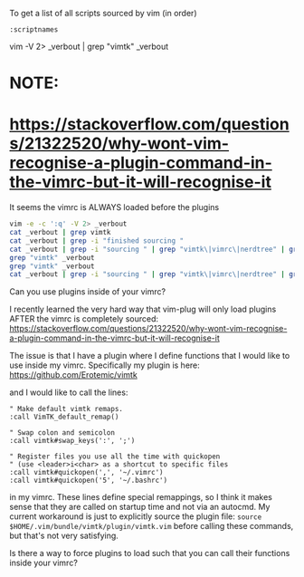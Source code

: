 To get a list of all scripts sourced by vim (in order)

```vim
:scriptnames
```


vim -V 2> _verbout | grep "vimtk" _verbout


# NOTE:
# https://stackoverflow.com/questions/21322520/why-wont-vim-recognise-a-plugin-command-in-the-vimrc-but-it-will-recognise-it
It seems the vimrc is ALWAYS loaded before the plugins

```bash
vim -e -c ':q' -V 2> _verbout 
cat _verbout | grep vimtk
cat _verbout | grep -i "finished sourcing "
cat _verbout | grep -i "sourcing " | grep "vimtk\|vimrc\|nerdtree" | grep vimrc -C 1000
grep "vimtk" _verbout
grep "vimtk" _verbout
cat _verbout | grep -i "sourcing " | grep "vimtk\|vimrc\|nerdtree" | grep vimrc -C 1000
```



Can you use plugins inside of your vimrc?


I recently learned the very hard way that vim-plug will only load plugins AFTER the vimrc is completely sourced: https://stackoverflow.com/questions/21322520/why-wont-vim-recognise-a-plugin-command-in-the-vimrc-but-it-will-recognise-it

The issue is that I have a plugin where I define functions that I would like to use inside my vimrc. Specifically my plugin is here: https://github.com/Erotemic/vimtk

and I would like to call the lines:

```vim
" Make default vimtk remaps.
:call VimTK_default_remap()

" Swap colon and semicolon
:call vimtk#swap_keys(':', ';')

" Register files you use all the time with quickopen
" (use <leader>i<char> as a shortcut to specific files
:call vimtk#quickopen(',', '~/.vimrc')
:call vimtk#quickopen('5', '~/.bashrc')
```

in my vimrc. These lines define special remappings, so I think it makes sense that they are called on startup time and not via an autocmd. My current workaround is just to explicitly source the plugin file: `source $HOME/.vim/bundle/vimtk/plugin/vimtk.vim` before calling these commands, but that's not very satisfying. 

Is there a way to force plugins to load such that you can call their functions inside your vimrc?

